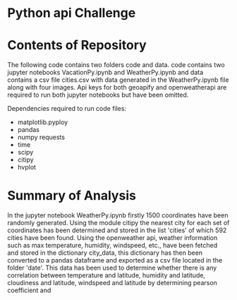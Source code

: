 # Python api Challenge

# Contents of Repository 
The following code contains two folders code and data. code contains two jupyter notebooks VacationPy.ipynb and WeatherPy.ipynb and data contains a csv file cities.csv with data generated in the WeatherPy.ipynb file along with four images. Api keys for both geoapify and openweatherapi are required to run both jupyter notebooks but have been omitted.

Dependencies required to run code files:

- matplotlib.pyploy
- pandas
- numpy requests
- time
- scipy
- citipy
- hvplot

# Summary of Analysis
 
In the jupyter notebook WeatherPy.ipynb firstly 1500 coordinates have been randomly generated. Using the module citipy the nearest city for each set of coordinates has been determined and stored in the list 'cities' of which 592 cities have been found. Using the openweather api, weather information such as max temperature, humidity, windspeed, etc., have been fetched and stored in the dictionary city_data, this dictionary has then been converted to a pandas dataframe and exported as a csv file located in the folder 'date'.
This data has been used to determine whether there is any correlation between temperature and latitude, humidity and latitude, cloudiness and latitude, windspeed and latitude by determining pearson coefficient and 
